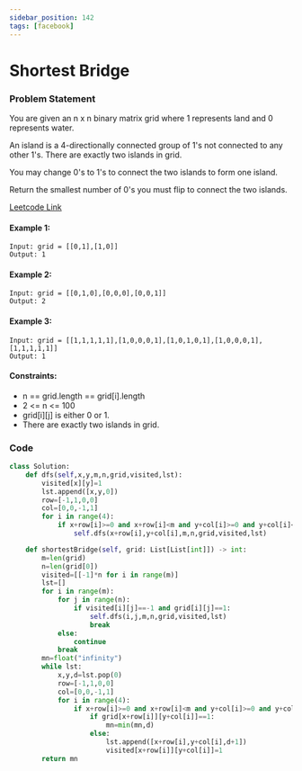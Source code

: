 ```yaml
---
sidebar_position: 142
tags: [facebook]
---
```


# Shortest Bridge

### Problem Statement

You are given an n x n binary matrix grid where 1 represents land and 0 represents water.

An island is a 4-directionally connected group of 1's not connected to any other 1's. There are exactly two islands in grid.

You may change 0's to 1's to connect the two islands to form one island.

Return the smallest number of 0's you must flip to connect the two islands.

[Leetcode Link](https://leetcode.com/problems/shortest-bridge)

#### Example 1:

```
Input: grid = [[0,1],[1,0]]
Output: 1
```

#### Example 2:

```
Input: grid = [[0,1,0],[0,0,0],[0,0,1]]
Output: 2
```

#### Example 3:

```
Input: grid = [[1,1,1,1,1],[1,0,0,0,1],[1,0,1,0,1],[1,0,0,0,1],[1,1,1,1,1]]
Output: 1
```

#### Constraints:

- n == grid.length == grid[i].length
- 2 <= n <= 100
- grid[i][j] is either 0 or 1.
- There are exactly two islands in grid.

### Code

```python title="Python"
class Solution:
    def dfs(self,x,y,m,n,grid,visited,lst):
        visited[x][y]=1
        lst.append([x,y,0])
        row=[-1,1,0,0]
        col=[0,0,-1,1]
        for i in range(4):
            if x+row[i]>=0 and x+row[i]<m and y+col[i]>=0 and y+col[i]<n and visited[x+row[i]][y+col[i]]==-1 and grid[x+row[i]][y+col[i]]==1:
                self.dfs(x+row[i],y+col[i],m,n,grid,visited,lst)

    def shortestBridge(self, grid: List[List[int]]) -> int:
        m=len(grid)
        n=len(grid[0])
        visited=[[-1]*n for i in range(m)]
        lst=[]
        for i in range(m):
            for j in range(n):
                if visited[i][j]==-1 and grid[i][j]==1:
                    self.dfs(i,j,m,n,grid,visited,lst)
                    break
            else:
                continue
            break
        mn=float("infinity")
        while lst:
            x,y,d=lst.pop(0)
            row=[-1,1,0,0]
            col=[0,0,-1,1]
            for i in range(4):
                if x+row[i]>=0 and x+row[i]<m and y+col[i]>=0 and y+col[i]<n and visited[x+row[i]][y+col[i]]==-1:
                    if grid[x+row[i]][y+col[i]]==1:
                        mn=min(mn,d)
                    else:
                        lst.append([x+row[i],y+col[i],d+1])
                        visited[x+row[i]][y+col[i]]=1
        return mn
```
